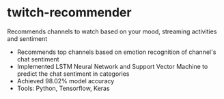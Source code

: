 # twitch-recommender
Recommends channels to watch based on your mood, streaming activities and sentiment

- Recommends top channels based on emotion recognition of channel's chat sentiment
- Implemented LSTM Neural Network and Support Vector Machine to predict the chat sentiment in categories
- Achieved 98.02% model accuracy
- Tools: Python, Tensorflow, Keras
